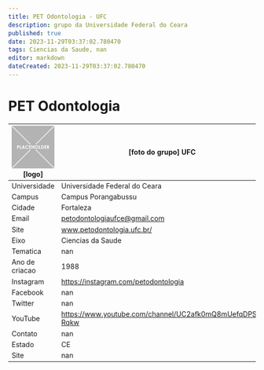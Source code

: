 ```yaml
---
title: PET Odontologia - UFC
description: grupo da Universidade Federal do Ceara
published: true
date: 2023-11-29T03:37:02.780470
tags: Ciencias da Saude, nan
editor: markdown
dateCreated: 2023-11-29T03:37:02.780470
---
```


# PET Odontologia


| ![placeholder.png](/placeholder.png) [logo] | [foto do grupo] UFC         |
| ------------------------------------------- | ------------------------------------------------- |
| Universidade                                | Universidade Federal do Ceara      |
| Campus                                      | Campus Porangabussu            |
| Cidade                                      | Fortaleza             |
| Email                                       | petodontologiaufce@gmail.com             |
| Site                                        | www.petodontologia.ufc.br/              |
| Eixo                                        | Ciencias da Saude              |
| Tematica                                    | nan          |
| Ano de criacao                              | 1988        |
| Instagram                                   | https://instagram.com/petodontologia         |
| Facebook                                    | nan          |
| Twitter                                     | nan           |
| YouTube                                     | https://www.youtube.com/channel/UC2afk0mQ8mUefqDPSI-Rqkw           |
| Contato                                     | nan         |
| Estado                                      |  CE            |
| Site                                        | nan |
